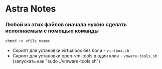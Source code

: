 # Astra Notes
### Любой из этих файлов сначала нужно сделать исполнаемым с помощью команды
`chmod +x <file_name>` 

- Скрипт для установки virtualbox без боли - `virtbox.sh`
- Скрипт для установки open-vm-tools в один клик - `vmware-tools.sh` (запускать как "sudo ./vmware-tools.sh")
